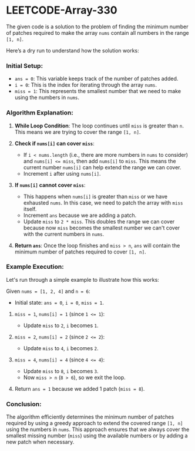 # LEETCODE-Array-330
The given code is a solution to the problem of finding the minimum number of patches required to make the array `nums` contain all numbers in the range `[1, n]`.

Here’s a dry run to understand how the solution works:

### Initial Setup:
- `ans = 0`: This variable keeps track of the number of patches added.
- `i = 0`: This is the index for iterating through the array `nums`.
- `miss = 1`: This represents the smallest number that we need to make using the numbers in `nums`.

### Algorithm Explanation:
1. **While Loop Condition**: The loop continues until `miss` is greater than `n`. This means we are trying to cover the range `[1, n]`.

2. **Check if `nums[i]` can cover `miss`**:
   - If `i < nums.length` (i.e., there are more numbers in `nums` to consider) and `nums[i] <= miss`, then add `nums[i]` to `miss`. This means the current number `nums[i]` can help extend the range we can cover.
   - Increment `i` after using `nums[i]`.

3. **If `nums[i]` cannot cover `miss`**:
   - This happens when `nums[i]` is greater than `miss` or we have exhausted `nums`. In this case, we need to patch the array with `miss` itself.
   - Increment `ans` because we are adding a patch.
   - Update `miss` to `2 * miss`. This doubles the range we can cover because now `miss` becomes the smallest number we can't cover with the current numbers in `nums`.

4. **Return `ans`**: Once the loop finishes and `miss > n`, `ans` will contain the minimum number of patches required to cover `[1, n]`.

### Example Execution:
Let's run through a simple example to illustrate how this works:

Given `nums = [1, 2, 4]` and `n = 6`:
- Initial state: `ans = 0`, `i = 0`, `miss = 1`.

1. `miss = 1`, `nums[i] = 1` (since `1 <= 1`):
   - Update `miss` to `2`, `i` becomes `1`.

2. `miss = 2`, `nums[i] = 2` (since `2 <= 2`):
   - Update `miss` to `4`, `i` becomes `2`.

3. `miss = 4`, `nums[i] = 4` (since `4 <= 4`):
   - Update `miss` to `8`, `i` becomes `3`.
   - Now `miss > n` (`8 > 6`), so we exit the loop.

4. Return `ans = 1` because we added 1 patch (`miss = 8`).

### Conclusion:
The algorithm efficiently determines the minimum number of patches required by using a greedy approach to extend the covered range `[1, n]` using the numbers in `nums`. This approach ensures that we always cover the smallest missing number (`miss`) using the available numbers or by adding a new patch when necessary.
